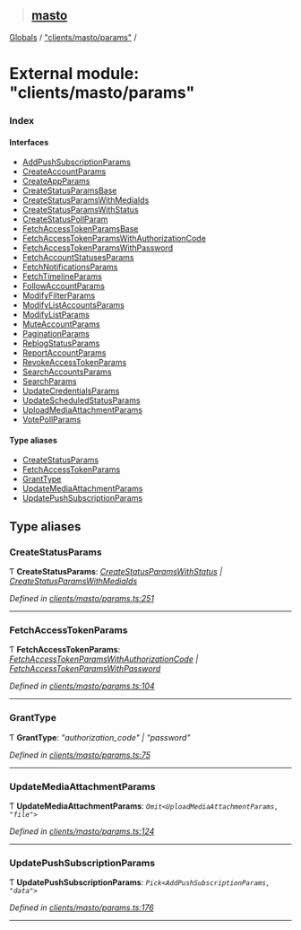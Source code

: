 > ## [masto](../README.md)

[Globals](../globals.md) / ["clients/masto/params"](_clients_masto_params_.md) /

# External module: "clients/masto/params"

### Index

#### Interfaces

* [AddPushSubscriptionParams](../interfaces/_clients_masto_params_.addpushsubscriptionparams.md)
* [CreateAccountParams](../interfaces/_clients_masto_params_.createaccountparams.md)
* [CreateAppParams](../interfaces/_clients_masto_params_.createappparams.md)
* [CreateStatusParamsBase](../interfaces/_clients_masto_params_.createstatusparamsbase.md)
* [CreateStatusParamsWithMediaIds](../interfaces/_clients_masto_params_.createstatusparamswithmediaids.md)
* [CreateStatusParamsWithStatus](../interfaces/_clients_masto_params_.createstatusparamswithstatus.md)
* [CreateStatusPollParam](../interfaces/_clients_masto_params_.createstatuspollparam.md)
* [FetchAccessTokenParamsBase](../interfaces/_clients_masto_params_.fetchaccesstokenparamsbase.md)
* [FetchAccessTokenParamsWithAuthorizationCode](../interfaces/_clients_masto_params_.fetchaccesstokenparamswithauthorizationcode.md)
* [FetchAccessTokenParamsWithPassword](../interfaces/_clients_masto_params_.fetchaccesstokenparamswithpassword.md)
* [FetchAccountStatusesParams](../interfaces/_clients_masto_params_.fetchaccountstatusesparams.md)
* [FetchNotificationsParams](../interfaces/_clients_masto_params_.fetchnotificationsparams.md)
* [FetchTimelineParams](../interfaces/_clients_masto_params_.fetchtimelineparams.md)
* [FollowAccountParams](../interfaces/_clients_masto_params_.followaccountparams.md)
* [ModifyFilterParams](../interfaces/_clients_masto_params_.modifyfilterparams.md)
* [ModifyListAccountsParams](../interfaces/_clients_masto_params_.modifylistaccountsparams.md)
* [ModifyListParams](../interfaces/_clients_masto_params_.modifylistparams.md)
* [MuteAccountParams](../interfaces/_clients_masto_params_.muteaccountparams.md)
* [PaginationParams](../interfaces/_clients_masto_params_.paginationparams.md)
* [ReblogStatusParams](../interfaces/_clients_masto_params_.reblogstatusparams.md)
* [ReportAccountParams](../interfaces/_clients_masto_params_.reportaccountparams.md)
* [RevokeAccessTokenParams](../interfaces/_clients_masto_params_.revokeaccesstokenparams.md)
* [SearchAccountsParams](../interfaces/_clients_masto_params_.searchaccountsparams.md)
* [SearchParams](../interfaces/_clients_masto_params_.searchparams.md)
* [UpdateCredentialsParams](../interfaces/_clients_masto_params_.updatecredentialsparams.md)
* [UpdateScheduledStatusParams](../interfaces/_clients_masto_params_.updatescheduledstatusparams.md)
* [UploadMediaAttachmentParams](../interfaces/_clients_masto_params_.uploadmediaattachmentparams.md)
* [VotePollParams](../interfaces/_clients_masto_params_.votepollparams.md)

#### Type aliases

* [CreateStatusParams](_clients_masto_params_.md#createstatusparams)
* [FetchAccessTokenParams](_clients_masto_params_.md#fetchaccesstokenparams)
* [GrantType](_clients_masto_params_.md#granttype)
* [UpdateMediaAttachmentParams](_clients_masto_params_.md#updatemediaattachmentparams)
* [UpdatePushSubscriptionParams](_clients_masto_params_.md#updatepushsubscriptionparams)

## Type aliases

###  CreateStatusParams

Ƭ **CreateStatusParams**: *[CreateStatusParamsWithStatus](../interfaces/_clients_masto_params_.createstatusparamswithstatus.md) | [CreateStatusParamsWithMediaIds](../interfaces/_clients_masto_params_.createstatusparamswithmediaids.md)*

*Defined in [clients/masto/params.ts:251](https://github.com/neet/masto.js/blob/80b1796/src/clients/masto/params.ts#L251)*

___

###  FetchAccessTokenParams

Ƭ **FetchAccessTokenParams**: *[FetchAccessTokenParamsWithAuthorizationCode](../interfaces/_clients_masto_params_.fetchaccesstokenparamswithauthorizationcode.md) | [FetchAccessTokenParamsWithPassword](../interfaces/_clients_masto_params_.fetchaccesstokenparamswithpassword.md)*

*Defined in [clients/masto/params.ts:104](https://github.com/neet/masto.js/blob/80b1796/src/clients/masto/params.ts#L104)*

___

###  GrantType

Ƭ **GrantType**: *"authorization_code" | "password"*

*Defined in [clients/masto/params.ts:75](https://github.com/neet/masto.js/blob/80b1796/src/clients/masto/params.ts#L75)*

___

###  UpdateMediaAttachmentParams

Ƭ **UpdateMediaAttachmentParams**: *`Omit<UploadMediaAttachmentParams, "file">`*

*Defined in [clients/masto/params.ts:124](https://github.com/neet/masto.js/blob/80b1796/src/clients/masto/params.ts#L124)*

___

###  UpdatePushSubscriptionParams

Ƭ **UpdatePushSubscriptionParams**: *`Pick<AddPushSubscriptionParams, "data">`*

*Defined in [clients/masto/params.ts:176](https://github.com/neet/masto.js/blob/80b1796/src/clients/masto/params.ts#L176)*

___